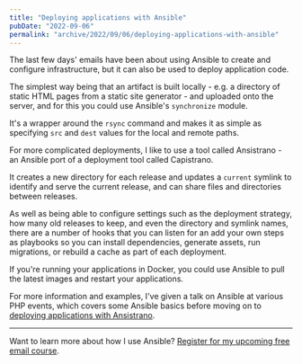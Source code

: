 ```yaml
---
title: "Deploying applications with Ansible"
pubDate: "2022-09-06"
permalink: "archive/2022/09/06/deploying-applications-with-ansible"
---
```


The last few days' emails have been about using Ansible to create and configure infrastructure, but it can also be used to deploy application code.

The simplest way being that an artifact is built locally - e.g. a directory of static HTML pages from a static site generator - and uploaded onto the server, and for this you could use Ansible's `synchronize` module.

It's a wrapper around the `rsync` command and makes it as simple as specifying `src` and `dest` values for the local and remote paths. 

For more complicated deployments, I like to use a tool called Ansistrano - an Ansible port of a deployment tool called Capistrano.

It creates a new directory for each release and updates a `current` symlink to identify and serve the current release, and can share files and directories between releases.

As well as being able to configure settings such as the deployment strategy, how many old releases to keep, and even the directory and symlink names, there are a number of hooks that you can listen for an add your own steps as playbooks so you can install dependencies, generate assets, run migrations, or rebuild a cache as part of each deployment.

If you're running your applications in Docker, you could use Ansible to pull the latest images and restart your applications.

For more information and examples, I've given a talk on Ansible at various PHP events, which covers some Ansible basics before moving on to [deploying applications with Ansistrano]({{site.url}}/talks/deploying-php-ansible-ansistrano).

---

Want to learn more about how I use Ansible? [Register for my upcoming free email course]({{site.url}}/ansible-course).

